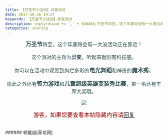 ```yaml
---
title: 【万圣节小活动】异变派对
date: 2017-10-26 14:27
keywords: 【万圣节小活动】异变派对
description: replyreload += ',' + 948483;万圣节将至，这个年底将会有一大波活动正在靠近！这个派对的主题为异变，听起来就很有科技感。你可以在活动中观赏到绚烂多彩的电光舞蹈和神奇的魔术秀。除此之外还有智力游戏和儿童超级英雄变装秀比赛，第一名还有丰厚大奖哦。游客，如果您要查看本帖隐藏内容请回复
categories: sharing
---
```

<td class="t_f" id="postmessage_948483">

<script type="9162b81efe16532144a7e285-text/javascript">replyreload += ',' + 948483;</script><div align="center"><font size="4"><font color="#2f4f4f"><strong>万圣节</strong></font></font><font size="3"><font color="#2f4f4f">将至，这个年底将会有一大波活动正在靠近！</font></font></div><br/>
<div align="center"><font size="3"><font color="#2f4f4f">这个派对的主题为<strong>异变</strong>，听起来就很有科技感。</font></font></div><br/>
<div align="center"><font color="#2f4f4f"><font size="3">你可以在活动中观赏到绚烂多彩的</font><strong><font size="4">电光舞蹈</font></strong><font size="3">和神奇的</font><font size="4"><strong>魔术秀</strong></font><font size="3">。</font></font></div><br/>
<div align="center"><font color="#2f4f4f"><font size="3">除此之外还有</font><strong><font size="4">智力游戏</font></strong><font size="3">和</font><strong><font size="4">儿童超级英雄变装秀比赛</font></strong><font size="3">，第一名还有丰厚大奖哦。</font></font></div><br/>
<div align="center">

<img aid="659076" data-cf-modified-9162b81efe16532144a7e285-="" file="data/attachment/forum/201710/26/140639qlzkwv5wm09lk292.jpg.thumb.jpg" id="aimg_659076" inpost="1" onclick="" onmouseover="" src="http://www.flw.ph/data/attachment/forum/201710/26/140639qlzkwv5wm09lk292.jpg" style="cursor:pointer" zoomfile="data/attachment/forum/201710/26/140639qlzkwv5wm09lk292.jpg"/>


</div><br/>
<div align="center"><font size="4"><font color="#8b0000"><div class="locked">游客，如果您要查看本帖隐藏内容请<a data-cf-modified-9162b81efe16532144a7e285-="" href="forum.php?mod=post&amp;action=reply&amp;fid=47&amp;tid=277172" onclick="if (!window.__cfRLUnblockHandlers) return false; showWindow('reply', this.href)">回复</a></div></font></font></div><br/>
<br/>
</td>
###### 转载自[菲龙网]